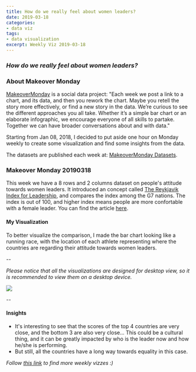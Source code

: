 ```yaml
---
title: How do we really feel about women leaders?
date: 2019-03-18
categories:
- data viz
tags:
- data visualization
excerpt: Weekly Viz 2019-03-18
---
```


### *How do we really feel about women leaders?*


### About Makeover Monday

[MakeoverMonday](http://www.makeovermonday.co.uk/) is a social data project:
"Each week we post a link to a chart, and its data, and then you rework the chart.
Maybe you retell the story more effectively, or find a new story in the data.
We’re curious to see the different approaches you all take. Whether it’s a simple bar chart or an elaborate infographic, we encourage everyone of all skills to partake.
Together we can have broader conversations about and with data."

Starting from Jan 08, 2018, I decided to put aside one hour on Monday weekly to create some visualization and find some insights from the data.

The datasets are published each week at: [MakeoverMonday Datasets](http://www.makeovermonday.co.uk/data/).

### Makeover Monday 20190318

This week we have a 8 rows and 2 columns dataset on people's attitude towards women leaders. It introduced an concept called [The Reykjavik Index for Leadership](http://www.kantar.com/public/news-events/news/kantar-wpl-reykjavik-index-for-leadership), and compares the index among the G7 nations. The index is out of 100, and higher index means people are more confortable with a female leader. You can find the article [here](https://www.weforum.org/agenda/2018/12/women-reykjavik-index-leadership).  

#### My Visualization

To better visualize the comparison, I made the bar chart looking like a running race, with the location of each athlete representing where the countries are regarding their attitude towards women leaders.  

--  

*Please notice that all the visualizations are designed for desktop view, so it is recommended to view them on a desktop device.*  

<div class='tableauPlaceholder' id='viz1552956837706' style='position: relative'>
<noscript><a href='#'>
  <img alt=' ' src='https:&#47;&#47;public.tableau.com&#47;static&#47;images&#47;Ma&#47;MakeOverMonday20190318&#47;TheReykjavikIndex&#47;1_rss.png' style='border: none' />
</a></noscript>
<object class='tableauViz'  style='display:none;'>
  <param name='host_url' value='https%3A%2F%2Fpublic.tableau.com%2F' />
  <param name='embed_code_version' value='3' />
  <param name='site_root' value='' />
  <param name='name' value='MakeOverMonday20190318&#47;TheReykjavikIndex' />
  <param name='tabs' value='no' />
  <param name='toolbar' value='yes' />
  <param name='static_image' value='https:&#47;&#47;public.tableau.com&#47;static&#47;images&#47;Ma&#47;MakeOverMonday20190318&#47;TheReykjavikIndex&#47;1.png' />
  <param name='animate_transition' value='yes' />
  <param name='display_static_image' value='yes' />
  <param name='display_spinner' value='yes' />
  <param name='display_overlay' value='yes' />
  <param name='display_count' value='yes' />
</object></div>        
<script type='text/javascript'>           
  var divElement = document.getElementById('viz1552956837706');     
  var vizElement = divElement.getElementsByTagName('object')[0];       
  vizElement.style.width='800px';vizElement.style.height='527px';       
  var scriptElement = document.createElement('script');                
  scriptElement.src = 'https://public.tableau.com/javascripts/api/viz_v1.js';       
  vizElement.parentNode.insertBefore(scriptElement, vizElement);               
</script>  

--  

#### Insights
* It's interesting to see that the scores of the top 4 countries are very close, and the bottom 3 are also very close... This could be a cultural thing, and it can be greatly impacted by who is the leader now and how he/she is performing.    
* But still, all the countries have a long way towards equality in this case.  


*Follow [this link](https://yudong-94.github.io/personal-website/project/MakeOverMonday2019/) to find more weekly vizzes :)*